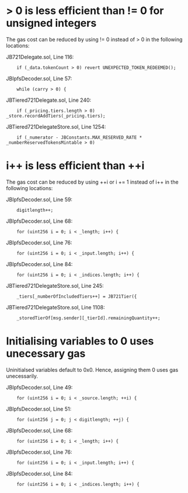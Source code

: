 # > 0 is less efficient than != 0 for unsigned integers
The gas cost can be reduced by using != 0 instead of > 0 in the following locations:

JB721Delegate.sol, Line 116:

		if (_data.tokenCount > 0) revert UNEXPECTED_TOKEN_REDEEMED();

JBIpfsDecoder.sol, Line 57:

		while (carry > 0) {

JBTiered721Delegate.sol, Line 240:

		if (_pricing.tiers.length > 0) _store.recordAddTiers(_pricing.tiers);

JBTiered721DelegateStore.sol, Line 1254:

		if (_numerator - JBConstants.MAX_RESERVED_RATE * _numberReservedTokensMintable > 0)

# i++ is less efficient than ++i
The gas cost can be reduced by using ++i or i += 1 instead of i++ in the following locations:

JBIpfsDecoder.sol, Line 59:

		digitlength++;

JBIpfsDecoder.sol, Line 68:

		for (uint256 i = 0; i < _length; i++) {

JBIpfsDecoder.sol, Line 76:

		for (uint256 i = 0; i < _input.length; i++) {

JBIpfsDecoder.sol, Line 84:

		for (uint256 i = 0; i < _indices.length; i++) {

JBTiered721DelegateStore.sol, Line 245:

		_tiers[_numberOfIncludedTiers++] = JB721Tier({

JBTiered721DelegateStore.sol, Line 1108:

		_storedTierOf[msg.sender][_tierId].remainingQuantity++;

# Initialising variables to 0 uses unecessary gas
Uninitialsed variables default to 0x0. Hence, assigning them 0 uses gas unecessarily.

JBIpfsDecoder.sol, Line 49:

		for (uint256 i = 0; i < _source.length; ++i) {

JBIpfsDecoder.sol, Line 51:

		for (uint256 j = 0; j < digitlength; ++j) {

JBIpfsDecoder.sol, Line 68:

		for (uint256 i = 0; i < _length; i++) {

JBIpfsDecoder.sol, Line 76:

		for (uint256 i = 0; i < _input.length; i++) {

JBIpfsDecoder.sol, Line 84:

		for (uint256 i = 0; i < _indices.length; i++) {
